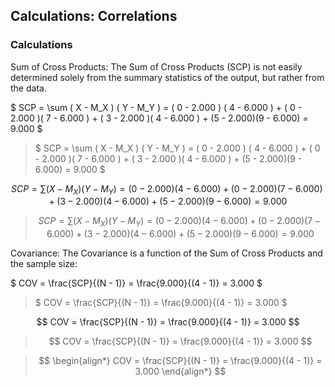 ## Calculations: Correlations

### Calculations

Sum of Cross Products: The Sum of Cross Products (SCP) is not easily determined solely from the summary statistics of the output, but rather from the data.

$ SCP = \sum ( X - M_X ) ( Y - M_Y ) = ( 0 - 2.000 ) ( 4 - 6.000 ) + ( 0 - 2.000 )( 7 - 6.000 ) + ( 3 - 2.000 )( 4 - 6.000 ) + (5 - 2.000)(9 - 6.000) = 9.000 $

> $ SCP = \sum ( X - M_X ) ( Y - M_Y ) = ( 0 - 2.000 ) ( 4 - 6.000 ) + ( 0 - 2.000 )( 7 - 6.000 ) + ( 3 - 2.000 )( 4 - 6.000 ) + (5 - 2.000)(9 - 6.000) = 9.000 $

$$ SCP = \sum ( X - M_X ) ( Y - M_Y ) = ( 0 - 2.000 ) ( 4 - 6.000 ) + ( 0 - 2.000 )( 7 - 6.000 ) + ( 3 - 2.000 )( 4 - 6.000 ) + (5 - 2.000)(9 - 6.000) = 9.000 $$

> $$ SCP = \sum ( X - M_X ) ( Y - M_Y ) = ( 0 - 2.000 ) ( 4 - 6.000 ) + ( 0 - 2.000 )( 7 - 6.000 ) + ( 3 - 2.000 )( 4 - 6.000 ) + (5 - 2.000)(9 - 6.000) = 9.000 $$

Covariance: The Covariance is a function of the Sum of Cross Products and the sample size:

$ COV = \frac{SCP}{(N - 1)} = \frac{9.000}{(4 - 1)} = 3.000 $

> $ COV = \frac{SCP}{(N - 1)} = \frac{9.000}{(4 - 1)} = 3.000 $ 

$$ COV = \frac{SCP}{(N - 1)} = \frac{9.000}{(4 - 1)} = 3.000 $$

> $$ COV = \frac{SCP}{(N - 1)} = \frac{9.000}{(4 - 1)} = 3.000 $$

> $$
\begin{align*}
COV = \frac{SCP}{(N - 1)} = \frac{9.000}{(4 - 1)} = 3.000
\end{align*}
$$
